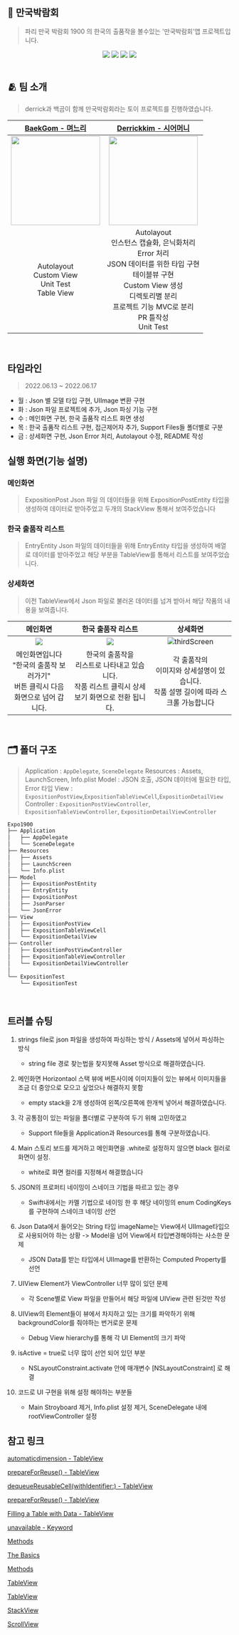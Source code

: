 ## 🚌 만국박람회
>파리 만국 박람회 1900 의 한국의 출품작을 볼수있는 '만국박람회'앱 프로젝트입니다.
 
<div align="center">
    <img src="https://img.shields.io/badge/swift-5.7-F05138.svg?style=flat&logo=Swift">
    <img src="https://img.shields.io/badge/14.0-000000.svg?style=flat&logo=iOS">
    <img src="https://img.shields.io/badge/Xcode-13.4.1-white.svg?style=flat&logo=XCode">
    <img src="https://img.shields.io/badge/UIKit-white.svg?style=flat&logo=UIKit">
</div>


<br>

## 🫂 팀 소개
> derrick과 백곰이 함께 만국박람회라는 토이 프로젝트를 진행하였습니다.

|[BaekGom - 며느리](https://github.com/Baek-Gom-95)|[Derrickkim - 시어머니](https://github.com/derrickkim0109)|
|:--------:|:--------:|
|<img src="https://i.imgur.com/Ea3cELm.jpg" width=200>|<img src="https://avatars.githubusercontent.com/u/59466342?v=4" width=200>|
|Autolayout<br>Custom View<br>Unit Test<br>Table View|Autolayout<br>인스턴스 캡슐화, 은닉화처리<br>Error 처리<br>JSON 데이터를 위한 타입 구현<br>테이블뷰 구현<br>Custom View 생성<br>디렉토리별 분리<br>프로젝트 기능 MVC로 분리<br>PR 틀작성<br>Unit Test<br>|

<br>


## 타임라인
> 2022.06.13 ~ 2022.06.17

- 월 : Json 별 모델 타입 구현, UIImage 변환 구현
- 화 : Json 파일 프로젝트에 추가, Json 파싱 기능 구현
- 수 : 메인화면 구현, 한국 출품작 리스트 화면 생성
- 목 : 한국 출품작 리스트 구현, 접근제어자 추가, Support Files들 폴더별로 구분
- 금 : 상세화면 구현, Json Error 처리, Autolayout 수정, README 작성

## 실행 화면(기능 설명)

### 메인화면
> ExpositionPost  Json 파일 의 데이터들을 위해 ExpositionPostEntity 타입을 생성하여 데이터로 받아주었고 두개의 StackView 통해서 보여주었습니다


### 한국 출품작 리스트
> EntryEntity Json 파일의 데이터들을 위해 EntryEntity 타입을 생성하여 배열로 데이터를 받아주었고 해당 부분을 TableView를 통해서 리스트를 보여주었습니다.  

### 상세화면 
> 이전 TableView에서 Json 파일로 불러온 데이터를 넘겨 받아서 해당 작품의 내용을 보여줍니다.

|메인화면|한국 출품작 리스트|상세화면|
|:-:|:-:|:-:|
|<img src="https://i.imgur.com/JPkvrrN.gif">|<img src="https://i.imgur.com/DCCZnyb.gif">|![thirdScreen](https://user-images.githubusercontent.com/59466342/174215016-d71a490b-f294-42a4-8a74-513d3d279985.gif)|
|메인화면입니다 <br> "한국의 출품작 보러가기"<br>버튼 클릭시 다음화면으로 넘어 갑니다.| 한국의 출품작을 <br> 리스트로 나타내고 있습니다.<br> 작품 리스트 클릭시 상세보기 화면으로 전환 됩니다.|각 출품작의 <br>이미지와 상세설명이 있습니다.<br> 작품 설명 길이에 따라 스크롤 가능합니다|

<br>

## 🗂 폴더 구조
> Application : `AppDelegate`, `SceneDelegate`
> Resources : Assets, LaunchScreen, Info.plist
> Model : JSON 호출, JSON 데이터에 필요한 타입, Error 타입
> View : `ExpositionPostView`,`ExpositionTableViewCell`,`ExpositionDetailView`
> Controller : `ExpositionPostViewController`, `ExpositionTableViewController`, `ExpositionDetailViewController`

```swift 
Expo1900
├── Application
│   ├── AppDelegate
│   └── SceneDelegate
├── Resources 
│   ├── Assets
│   ├── LaunchScreen
│   └── Info.plist
├── Model
│   ├── ExpositionPostEntity
│   ├── EntryEntity
│   ├── ExpositionPost
│   ├── JsonParser
│   └── JsonError
├── View
│   ├── ExpositionPostView
│   ├── ExpositionTableViewCell
│   └── ExpositionDetailView
├── Controller
│   ├── ExpositionPostViewController
│   ├── ExpositionTableViewController
│   └── ExpositionDetailViewController
│
└── ExpositionTest
    └── ExpositionTest
```

<br>

## 트러블 슈팅

1. strings file로 json 파일을 생성하여 파싱하는 방식 / Assets에 넣어서 파싱하는 방식
    - string file 경로 찾는법을 찾지못해 Asset 방식으로 해결하였습니다.

2. 메인화면 Horizontaol 스택 뷰에 버튼사이에 이미지들이 있는 뷰에서 이미지들을 조금 더 중앙으로 모으고 싶었으나 해결하지 못함
    - empty stack을 2개 생성하여 왼쪽/오른쪽에 한개씩 넣어서 해결하였습니다.

3. 각 공통점이 있는 파일을 폴더별로 구분하여 두기 위해 고민하였고
    - Support file들을 Application과 Resources를 통해 구분하였습니다. 

4. Main 스토리 보드를 제거하고 메인화면을 .white로 설정하지 않으면 black 컬러로 화면이 설정.
    - white로 화면 컬러를 지정해서 해결했습니다

5. JSON의 프로퍼티 네이밍이 스네이크 기법을 따르고 있는 경우 
    - Swift내에서는 카멜 기법으로 네이밍 한 후 해당 네이밍의 enum CodingKeys를 구현하여 스네이크 네이밍 선언

6. Json Data에서 들어오는 String 타입 imageName는 View에서 UIImage타입으로 사용되어야 하는 상황 -> Model을 넘어 View에서 타입변경해야하는 사소한 문제
    - JSON Data를 받는 타입에서 UIImage를 반환하는 Computed Property를 선언

7. UIView Element가 ViewController 너무 많이 있던 문제
    - 각 Scene별로 View 파일을 만들어서 해당 파일에 UIView 관련 된것만 작성

8. UIView의 Element들이 뷰에서 차지하고 있는 크기를 파악하기 위해 backgroundColor를 줘야하는 번거로운 문제
    - Debug View hierarchy를 통해 각 UI Element의 크기 파악 

9. isActive = true로 너무 많이 선언 되어 있던 부분
    - NSLayoutConstraint.activate 안에 매개변수 [NSLayoutConstraint]         로 해결

10. 코드로 UI 구현을 위해 설정 해야하는 부분들 
    - Main Stroyboard 제거, Info.plist 설정 제거, SceneDelegate 내에 rootViewController 설정 

## 참고 링크

[automaticdimension - TableView](https://developer.apple.com/documentation/uikit/uitableview/1614961-automaticdimension)

[prepareForReuse() - TableView](https://developer.apple.com/documentation/uikit/uitableviewcell/1623223-prepareforreuse)

[dequeueReusableCell(withIdentifier:) - TableView](https://developer.apple.com/documentation/uikit/uitableview/1614891-dequeuereusablecell)

[prepareForReuse() - TableView](https://developer.apple.com/documentation/uikit/uitableviewcell/1623223-prepareforreuse)

[Filling a Table with Data - TableView](https://developer.apple.com/documentation/uikit/views_and_controls/table_views/filling_a_table_with_data)

[unavailable - Keyword](https://www.jessesquires.com/blog/2020/05/20/marking-unused-required-initializers-as-unavailable/)

[Methods](https://docs.swift.org/swift-book/LanguageGuide/Methods.html)

[The Basics](https://docs.swift.org/swift-book/LanguageGuide/TheBasics.html)

[Methods](https://www.notion.so/Methods-b52ed9c34167446c9e87429fa5c96223#d6fda47aef7e4935b9c71667ea1eeb7c)

[TableView](https://mini-min-dev.tistory.com/20)

[TableView](https://shark-sea.kr/entry/iOS-TableView-Code%EB%A1%9C-%EA%B5%AC%ED%98%84%ED%95%98%EA%B8%B0)

[StackView](https://worldseawater.tistory.com/92)

[ScrollView](https://jubakong.medium.com/swift-ios-scrollview%EB%A5%BC-%EC%8D%A8%EB%B3%B4%EC%9E%90-2-82bc2569c972)


